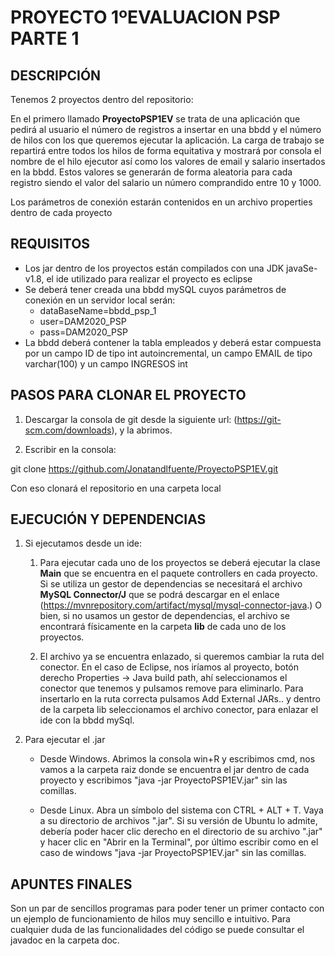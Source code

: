 # PROYECTO 1ºEVALUACION PSP PARTE 1

## DESCRIPCIÓN

Tenemos 2 proyectos dentro del repositorio:

En el primero llamado **ProyectoPSP1EV** se trata de una aplicación que pedirá al usuario el número de registros a insertar en una bbdd y el número de hilos con los que queremos ejecutar la aplicación. La carga de trabajo se repartirá entre todos los hilos de forma equitativa y mostrará por consola el nombre de el hilo ejecutor así como los valores de email y salario insertados en la bbdd. Estos valores se generarán de forma aleatoria para cada registro siendo el valor del salario un número comprandido entre 10 y 1000.

Los parámetros de conexión estarán contenidos en un archivo properties dentro de cada proyecto

## REQUISITOS

+ Los jar dentro de los proyectos están compilados con una JDK javaSe-v1.8, el ide utilizado para realizar el proyecto es eclipse
+ Se deberá tener creada una bbdd mySQL cuyos parámetros de conexión en un servidor local serán:
  + dataBaseName=bbdd_psp_1
  + user=DAM2020_PSP
  + pass=DAM2020_PSP
+ La bbdd deberá contener la tabla empleados y deberá estar compuesta por un campo ID de tipo int autoincremental, un campo EMAIL de tipo varchar(100) y un campo INGRESOS int

## PASOS PARA CLONAR EL PROYECTO

1. Descargar la consola de git desde la siguiente url: (https://git-scm.com/downloads), y la abrimos.

2. Escribir en la consola:
 
git clone https://github.com/Jonatandlfuente/ProyectoPSP1EV.git

Con eso clonará el repositorio en una carpeta local


## EJECUCIÓN Y DEPENDENCIAS

1. Si ejecutamos desde un ide:

   1.  Para ejecutar cada uno de los proyectos se deberá ejecutar la clase **Main** que se encuentra en el paquete controllers en cada proyecto. Si se utiliza un gestor de dependencias se necesitará el archivo **MySQL Connector/J** que se podrá descargar en el enlace (https://mvnrepository.com/artifact/mysql/mysql-connector-java.) O bien, si no usamos un gestor de dependencias, el archivo se encontrará físicamente en la carpeta **lib** de cada uno de los proyectos.

   2. El archivo ya se encuentra enlazado, si queremos cambiar la ruta del conector. En el caso de Eclipse, nos iríamos al proyecto, botón derecho Properties -> Java build path, ahí seleccionamos el conector que tenemos y pulsamos remove para eliminarlo. Para insertarlo en la ruta correcta pulsamos Add External JARs.. y dentro de la carpeta lib seleccionamos el archivo conector, para enlazar el ide con la bbdd mySql.

2. Para ejecutar el .jar

    * Desde Windows. Abrimos la consola win+R y escribimos cmd, nos vamos a la carpeta raiz donde se encuentra el jar dentro de cada proyecto y escribimos "java -jar ProyectoPSP1EV.jar" sin las comillas.

    * Desde Linux. Abra un símbolo del sistema con CTRL + ALT + T. Vaya a su directorio de archivos ".jar". Si su versión de Ubuntu lo admite, debería poder hacer clic derecho en el directorio de su archivo ".jar" y hacer clic en "Abrir en la Terminal", por último escribir como en el caso de windows "java -jar ProyectoPSP1EV.jar" sin las comillas.

## APUNTES FINALES

Son un par de sencillos programas para poder tener un primer contacto con un ejemplo de funcionamiento de hilos muy sencillo e intuitivo. Para cualquier duda de las funcionalidades del código se puede consultar el javadoc en la carpeta doc.
